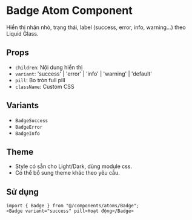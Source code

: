 # Badge Atom Component

Hiển thị nhãn nhỏ, trạng thái, label (success, error, info, warning...) theo Liquid Glass.

## Props

- `children`: Nội dung hiển thị
- `variant`: 'success' | 'error' | 'info' | 'warning' | 'default'
- `pill`: Bo tròn full pill
- `className`: Custom CSS

## Variants

- `BadgeSuccess`
- `BadgeError`
- `BadgeInfo`

## Theme

- Style có sẵn cho Light/Dark, dùng module css.  
- Có thể bổ sung theme khác theo yêu cầu.

## Sử dụng

```tsx
import { Badge } from "@/components/atoms/Badge";
<Badge variant="success" pill>Hoạt động</Badge>
